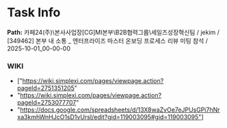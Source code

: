 # Task Info

**Path:** 카페24(주)\본사사업장\[CG]MI본부\B2B협력그룹\세일즈성장혁신팀 / jekim / [349462] 본부 내 소통 _ 엔터프라이즈 마스터 온보딩 프로세스 리뷰 미팅 참석 / 2025-10-01_00-00-00

### WIKI
- ["https://wiki.simplexi.com/pages/viewpage.action?pageId=2751351205"
- "https://wiki.simplexi.com/pages/viewpage.action?pageId=2753077707"
- "https://docs.google.com/spreadsheets/d/13X8waZvOe7eJPUsGPi7hNrxa3kmhWnHJcO1sD1vUrsI/edit?gid=119003095#gid=119003095"]

